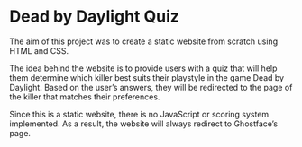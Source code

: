 # Dead by Daylight Quiz

The aim of this project was to create a static website from scratch using HTML and CSS.

The idea behind the website is to provide users with a quiz that will help them determine which killer best suits their playstyle in the game Dead by Daylight. Based on the user’s answers, they will be redirected to the page of the killer that matches their preferences.

Since this is a static website, there is no JavaScript or scoring system implemented. As a result, the website will always redirect to Ghostface’s page.
